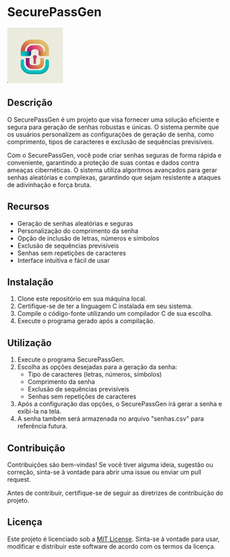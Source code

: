 # SecurePassGen

![SecurePassGen Logo](PassGen128x128.png)

## Descrição

O SecurePassGen é um projeto que visa fornecer uma solução eficiente e segura para geração de senhas robustas e únicas. O sistema permite que os usuários personalizem as configurações de geração de senha, como comprimento, tipos de caracteres e exclusão de sequências previsíveis.

Com o SecurePassGen, você pode criar senhas seguras de forma rápida e conveniente, garantindo a proteção de suas contas e dados contra ameaças cibernéticas. O sistema utiliza algoritmos avançados para gerar senhas aleatórias e complexas, garantindo que sejam resistente a ataques de adivinhação e força bruta.

## Recursos

- Geração de senhas aleatórias e seguras
- Personalização do comprimento da senha
- Opção de inclusão de letras, números e símbolos
- Exclusão de sequências previsíveis
- Senhas sem repetições de caracteres
- Interface intuitiva e fácil de usar

## Instalação

1. Clone este repositório em sua máquina local.
2. Certifique-se de ter a linguagem C instalada em seu sistema.
3. Compile o código-fonte utilizando um compilador C de sua escolha.
4. Execute o programa gerado após a compilação.

## Utilização

1. Execute o programa SecurePassGen.
2. Escolha as opções desejadas para a geração da senha:
   - Tipo de caracteres (letras, números, símbolos)
   - Comprimento da senha
   - Exclusão de sequências previsíveis
   - Senhas sem repetições de caracteres
3. Após a configuração das opções, o SecurePassGen irá gerar a senha e exibi-la na tela.
4. A senha também será armazenada no arquivo "senhas.csv" para referência futura.

## Contribuição

Contribuições são bem-vindas! Se você tiver alguma ideia, sugestão ou correção, sinta-se à vontade para abrir uma issue ou enviar um pull request.

Antes de contribuir, certifique-se de seguir as diretrizes de contribuição do projeto.

## Licença

Este projeto é licenciado sob a [MIT License](LICENSE). Sinta-se à vontade para usar, modificar e distribuir este software de acordo com os termos da licença.
